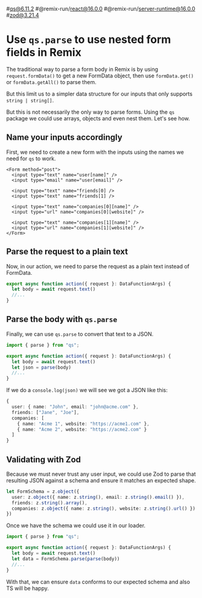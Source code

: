 #qs@6.11.2 #@remix-run/react@16.0.0 #@remix-run/server-runtime@16.0.0 #zod@3.21.4

# Use `qs.parse` to use nested form fields in Remix

The traditional way to parse a form body in Remix is by using `request.formData()` to get a new FormData object, then use `formData.get()` or `formData.getAll()` to parse them.

But this limit us to a simpler data structure for our inputs that only supports `string | string[]`.

But this is not necessarily the only way to parse forms. Using the `qs` package we could use arrays, objects and even nest them. Let's see how.

## Name your inputs accordingly

First, we need to create a new form with the inputs using the names we need for `qs` to work.

```tsx
<Form method="post">
  <input type="text" name="user[name]" />
  <input type="email" name="user[email]" />

  <input type="text" name="friends[0] />
  <input type="text" name="friends[1] />

  <input type="text" name="companies[0][name]" />
  <input type="url" name="companies[0][website]" />

  <input type="text" name="companies[1][name]" />
  <input type="url" name="companies[1][website]" />
</Form>
```

## Parse the request to a plain text

Now, in our action, we need to parse the request as a plain text instead of FormData.

```ts
export async function action({ request }: DataFunctionArgs) {
  let body = await request.text()
  //...
}
```

## Parse the body with `qs.parse`

Finally, we can use `qs.parse` to convert that text to a JSON.

```ts
import { parse } from "qs";

export async function action({ request }: DataFunctionArgs) {
  let body = await request.text()
  let json = parse(body)
  //...
}
```

If we do a `console.log(json)` we will see we got a JSON like this:

```ts
{
  user: { name: "John", email: "john@acme.com" },
  friends: ["Jane", "Joe"],
  companies: [
    { name: "Acme 1", website: "https://acme1.com" },
    { name: "Acme 2", website: "https://acme2.com" }
  ]
}
```

## Validating with Zod

Because we must never trust any user input, we could use Zod to parse that resulting JSON against a schema and ensure it matches an expected shape.

```ts
let FormSchema = z.object({
  user: z.object({ name: z.string(), email: z.string().email() }),
  friends: z.string().array(),
  companies: z.object({ name: z.string(), website: z.string().url() }).array()
})
```

Once we have the schema we could use it in our loader.

```ts
import { parse } from "qs";

export async function action({ request }: DataFunctionArgs) {
  let body = await request.text()
  let data = FormSchema.parse(parse(body))
  //...
}
```

With that, we can ensure `data` conforms to our expected schema and also TS will be happy.
